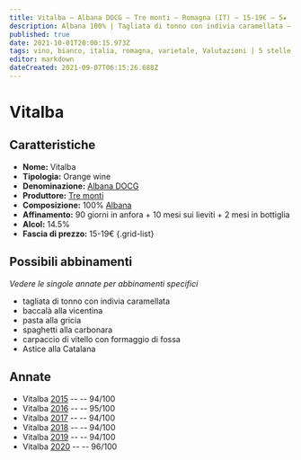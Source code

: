 ```yaml
---
title: Vitalba – Albana DOCG – Tre monti – Romagna (IT) – 15-19€ – 5★
description: Albana 100% | Tagliata di tonno con indivia caramellata – Baccalà alla vicentina – Pasta alla gricia – Spaghetti alla carbonara – Carpaccio di vitello con formaggio di fossa – Astice alla Catalana
published: true
date: 2021-10-01T20:00:15.973Z
tags: vino, bianco, italia, romagna, varietale, Valutazioni | 5 stelle, Vitigni | Albana, orange wine, tagliata di tonno con indivia caramellata, baccalà alla vicentina, pasta alla gricia, spaghetti alla carbonara, carpaccio di vitello con formaggio di fossa, Vinificazione | anfora, Alimento | astice, Cottura | alla catalana, Prezzi | 15-19€
editor: markdown
dateCreated: 2021-09-07T06:15:26.688Z
---
```


# Vitalba

## Caratteristiche
- **Nome:** Vitalba
- **Tipologia:** Orange wine
- **Denominazione:** [Albana DOCG](/denominazioni/Italia/Romagna/DOCG/Albana)
- **Produttore:** [Tre monti](/produttori/Italia/Romagna/Tre-Monti) 
- **Composizione:** 100% [Albana](/vitigni/Italia/bacca-bianca/albana)
- **Affinamento:** 90 giorni in anfora + 10 mesi sui lieviti + 2 mesi in bottiglia
- **Alcol:** 14.5%
- **Fascia di prezzo:** 15-19€
{.grid-list}



## Possibili abbinamenti
*Vedere le singole annate per abbinamenti specifici*

- tagliata di tonno con indivia caramellata
- baccalà alla vicentina
- pasta alla gricia
- spaghetti alla carbonara
- carpaccio di vitello con formaggio di fossa
- Astice alla Catalana

## Annate
- Vitalba [2015](/vini/Italia/Romagna/Tre-Monti/Vitalba/2015) -- <span class="star-5"></span> -- 94/100
- Vitalba [2016](/vini/Italia/Romagna/Tre-Monti/Vitalba/2016) -- <span class="star-5"></span> -- 95/100
- Vitalba [2017](/vini/Italia/Romagna/Tre-Monti/Vitalba/2017) -- <span class="star-5"></span> -- 94/100
- Vitalba [2018](/vini/Italia/Romagna/Tre-Monti/Vitalba/2018) -- <span class="star-5"></span> -- 94/100 
- Vitalba [2019](/vini/Italia/Romagna/Tre-Monti/Vitalba/2019) -- <span class="star-5"></span> -- 94/100
- Vitalba [2020](/vini/Italia/Romagna/Tre-Monti/Vitalba/2020) -- <span class="star-5"></span> -- 96/100